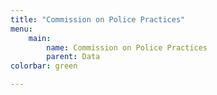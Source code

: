 ```yaml
---
title: "Commission on Police Practices"
menu:
    main:
        name: Commission on Police Practices
        parent: Data
colorbar: green

---
```

